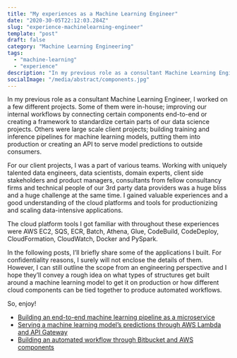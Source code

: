 ```yaml
---
title: "My experiences as a Machine Learning Engineer"
date: "2020-30-05T22:12:03.284Z"
slug: "experience-machinelearning-engineer"
template: "post"
draft: false
category: "Machine Learning Engineering"
tags:
  - "machine-learning"
  - "experience"
description: "In my previous role as a consultant Machine Learning Engineer, I worked on a few different projects and all of them were quite fun in different ways!"
socialImage: "/media/abstract/components.jpg"
---
```


In my previous role as a consultant Machine Learning Engineer, I worked on a few different projects. Some of them were in-house; improving our internal workflows by connecting certain components end-to-end or creating a framework to standardize certain parts of our data science projects. Others were large scale client projects; building training and inference pipelines for machine learning models, putting them into production or creating an API to serve model predictions to outside consumers.

For our client projects, I was a part of various teams. Working with uniquely talented data engineers, data scientists, domain experts, client side stakeholders and product managers, consultants from fellow consultancy firms and technical people of our 3rd party data providers was a huge bliss and a huge challenge at the same time. I gained valuable experiences and a good understanding of the cloud platforms and tools for productionizing and scaling data-intensive applications.

The cloud platform tools I got familiar with throughout these experiences were AWS EC2, SQS, ECR, Batch, Athena, Glue, CodeBuild, CodeDeploy, CloudFormation, CloudWatch, Docker and PySpark.

In the following posts, I’ll briefly share some of the applications I built. For confidentiality reasons, I surely will not enclose the details of them. However, I can still outline the scope from an engineering perspective and I hope they’ll convey a rough idea on what types of structures get built around a machine learning model to get it on production or how different cloud components can be tied together to produce automated workflows.

So, enjoy!

- [Building an end-to-end machine learning pipeline as a microservice](https://aslisabanci.github.io/blog/end-to-end-machinelearning-pipeline-microservice)
- [Serving a machine learning model’s predictions through AWS Lambda and API Gateway](https://aslisabanci.github.io/blog/serving-predictions-aws-lambda-gateway)
- [Building an automated workflow through Bitbucket and AWS components](https://aslisabanci.github.io/blog/automated-workflow-bitbucket-aws)
